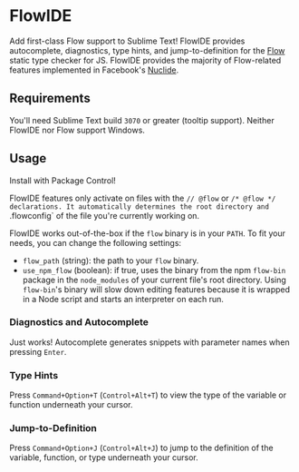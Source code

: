 # FlowIDE

Add first-class Flow support to Sublime Text! FlowIDE provides autocomplete, diagnostics, type hints, and jump-to-definition for the [Flow](http://flowtype.org/) static type checker for JS. FlowIDE provides the majority of Flow-related features implemented in Facebook's [Nuclide](http://nuclide.io/).

## Requirements
You'll need Sublime Text build `3070` or greater (tooltip support). Neither FlowIDE nor Flow support Windows.

## Usage
Install with Package Control!

FlowIDE features only activate on files with the `// @flow` or `/* @flow */ declarations. It automatically determines the root directory and `.flowconfig` of the file you're currently working on.

FlowIDE works out-of-the-box if the `flow` binary is in your `PATH`. To fit your needs, you can change the following settings: 
- `flow_path` (string): the path to your `flow` binary.
- `use_npm_flow` (boolean): if true, uses the binary from the npm `flow-bin` package in the `node_modules` of your current file's root directory. Using `flow-bin`'s binary will slow down editing features because it is wrapped in a Node script and starts an interpreter on each run.

### Diagnostics and Autocomplete
Just works! Autocomplete generates snippets with parameter names when pressing `Enter`.

### Type Hints
Press `Command+Option+T` (`Control+Alt+T`) to view the type of the variable or function underneath your cursor.

### Jump-to-Definition
Press `Command+Option+J` (`Control+Alt+J`) to jump to the definition of the variable, function, or type underneath your cursor.
